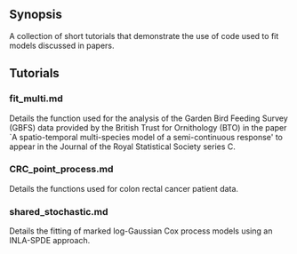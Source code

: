 ## Synopsis

A collection of short tutorials that demonstrate the use of code used to fit models discussed in papers.

## Tutorials

### fit_multi.md

Details the function used for the analysis of the Garden Bird Feeding Survey (GBFS) data provided by the British Trust for Ornithology (BTO) in the paper `A spatio-temporal multi-species model of a semi-continuous response' to appear in the Journal of the Royal Statistical Society series C.

### CRC_point_process.md

Details the functions used for colon rectal cancer patient data.

### shared_stochastic.md

Details the fitting of marked log-Gaussian Cox process models using an INLA-SPDE approach.